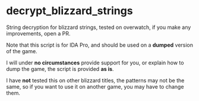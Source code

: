 # decrypt_blizzard_strings
String decryption for blizzard strings, tested on overwatch, if you make any improvements, open a PR.

Note that this script is for IDA Pro, and should be used on a **dumped** version of the game. 

I will under **no circumstances** provide support for you, or explain how to dump the game, the script is provided **as is**.

I have **not** tested this on other blizzard titles, the patterns may not be the same, so if you want to use it on another game, you may have to change them.
